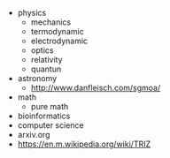 * physics
  * mechanics
  * termodynamic
  * electrodynamic
  * optics
  * relativity
  * quantun
* astronomy
  * http://www.danfleisch.com/sgmoa/
* math
  * pure math
* bioinformatics
* computer science
* arxiv.org
* https://en.m.wikipedia.org/wiki/TRIZ
  
